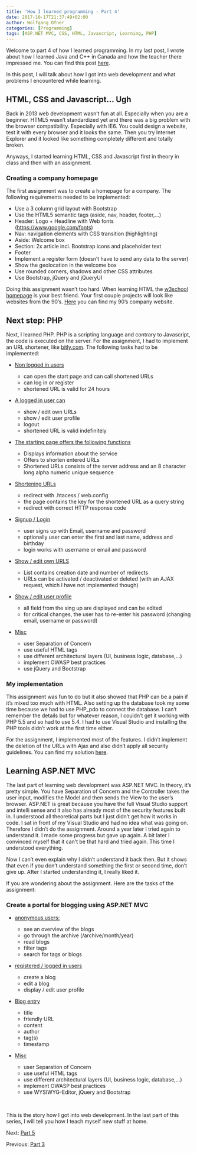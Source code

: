 ```yaml
---
title: 'How I learned programming - Part 4'
date: 2017-10-17T21:37:49+02:00
author: Wolfgang Ofner
categories: [Programming]
tags: [ASP.NET MVC, CSS, HTML, Javascript, Learning, PHP]
---
```

Welcome to part 4 of how I learned programming. In my last post, I wrote about how I learned Java and C++ in Canada and how the teacher there impressed me. You can find this post <a href="/how-i-learned-programming-part-3/" target="_blank" rel="noopener">here</a>.

In this post, I will talk about how I got into web development and what problems I encountered while learning.

## HTML, CSS and Javascript&#8230; Ugh

Back in 2013 web development wasn&#8217;t fun at all. Especially when you are a beginner. HTML5 wasn&#8217;t standardized yet and there was a big problem with the browser compatibility. Especially with IE6. You could design a website, test it with every browser and it looks the same. Then you try Internet Explorer and it looked like something completely different and totally broken.

Anyways, I started learning HTML, CSS and Javascript first in theory in class and then with an assignment.

### Creating a company homepage

The first assignment was to create a homepage for a company. The following requirements needed to be implemented:

  * Use a 3 column grid layout with Bootstrap
  * Use the HTML5 semantic tags (aside, nav, header, footer,&#8230;)
  * Header: Logo + Headline with Web fonts  <span class="fontstyle0">(</span><span class="fontstyle0">https://www.google.com/fonts</span><span class="fontstyle0">)</span>
  * Nav: navigation elements with CSS transition (highlighting)
  * Aside: Welcome box
  * Section: 2x article incl. Bootstrap icons and placeholder text
  * Footer
  * Implement a register form (doesn&#8217;t have to send any data to the server)
  * Show the geolocation in the welcome box
  * Use rounded corners, shadows and other CSS attributes
  * Use Bootstrap, jQuery and jQueryUI

Doing this assignment wasn&#8217;t too hard. When learning HTML the <a href="https://www.w3schools.com/" target="_blank" rel="noopener">w3school homepage</a> is your best friend. Your first couple projects will look like websites from the 90&#8217;s. <a href="https://github.com/WolfgangOfner/Uni-CompanyHomepage" target="_blank" rel="noopener">Here</a> you can find my 90&#8217;s company website.

## Next step: PHP

Next, I learned PHP. PHP is a scripting language and contrary to Javascript, the code is executed on the server. For the assignment, I had to implement an URL shortener, like <a href="https://bitly.com/" target="_blank" rel="noopener">bitly.com</a>. The following tasks had to be implemented:

  * <span style="text-decoration: underline;">Non logged in users</span> 
      * can open the start page and can call shortened URLs
      * can log in or register
      * shortened URL is valid for 24 hours

  * <span style="text-decoration: underline;">A logged in user can</span> 
      * show / edit own URLs
      * show / edit user profile
      * logout
      * shortened URL is valid indefinitely

  * <span style="text-decoration: underline;">The starting page offers the following functions</span> 
      * Displays information about the service
      * Offers to shorten entered URLs
      * Shortened URLs consists of the server address and an 8 character long alpha numeric unique sequence

  * <span style="text-decoration: underline;">Shortening URLs</span> 
      * redirect with .htacess / web.config
      * the page contains the key for the shortened URL as a query string
      * redirect with correct HTTP response code

  * <span style="text-decoration: underline;">Signup / Login</span> 
      * user signs up with Email, username and password
      * optionally user can enter the first and last name, address and birthday
      * login works with username or email and password

  * <span style="text-decoration: underline;">Show / edit own URLS</span> 
      * List contains creation date and number of redirects
      * URLs can be activated / deactivated or deleted (with an AJAX request, which I have not implemented though)

  * <span style="text-decoration: underline;">Show / edit user profile</span> 
      * all field from the sing up are displayed and can be edited
      * for critical changes, the user has to re-enter his password (changing email, username or password)

  * <span style="text-decoration: underline;">Misc</span> 
      * user Separation of Concern
      * use useful HTML tags
      * use different architectural layers (UI, business logic, database,&#8230;)
      * implement OWASP best practices
      * use jQuery and Bootstrap

### My implementation

This assignment was fun to do but it also showed that PHP can be a pain if it&#8217;s mixed too much with HTML. Also setting up the database took my some time because we had to use PHP_pdo to connect the database. I can&#8217;t remember the details but for whatever reason, I couldn&#8217;t get it working with PHP 5.5 and so had to use 5.4. I had to use Visual Studio and installing the PHP tools didn&#8217;t work at the first time either.

For the assignment, I implemented most of the features. I didn&#8217;t implement the deletion of the URLs with Ajax and also didn&#8217;t apply all security guidelines. You can find my solution [here](https://github.com/WolfgangOfner/Uni-PHP-URL-Shortener).

## Learning ASP.NET MVC

The last part of learning web development was ASP.NET MVC. In theory, it&#8217;s pretty simple. You have Separation of Concern and the Controller takes the user input, modifies the Model and then sends the View to the user&#8217;s browser. ASP.NET is great because you have the full Visual Studio support and intelli sense and it also has already most of the security features built in. I understood all theoretical parts but I just didn&#8217;t get how it works in code. I sat in front of my Visual Studio and had no idea what was going on. Therefore I didn&#8217;t do the assignment. Around a year later I tried again to understand it. I made some progress but gave up again. A bit later I convinced myself that it can&#8217;t be that hard and tried again. This time I understood everything.

Now I can&#8217;t even explain why I didn&#8217;t understand it back then. But it shows that even if you don&#8217;t understand something the first or second time, don&#8217;t give up. After I started understanding it, I really liked it.

If you are wondering about the assignment. Here are the tasks of the assignment:

### Create a portal for blogging using ASP.NET MVC

  * <span style="text-decoration: underline;">anonymous users:</span> 
      * see an overview of the blogs
      * go through the archive (/archive/month/year)
      * read blogs
      * filter tags
      * search for tags or blogs

  * <span style="text-decoration: underline;">registered / logged in users</span> 
      * create a blog
      * edit a blog
      * display / edit user profile

  * <span style="text-decoration: underline;">Blog entry</span> 
      * title
      * friendly URL
      * content
      * author
      * tag(s)
      * timestamp

  * <span style="text-decoration: underline;">Misc</span> 
      * user Separation of Concern
      * use useful HTML tags
      * use different architectural layers (UI, business logic, database,&#8230;)
      * implement OWASP best practices
      * use <span class="fontstyle0">WYSIWYG-Editor,</span> jQuery and Bootstrap

&nbsp;

This is the story how I got into web development. In the last part of this series, I will tell you how I teach myself new stuff at home.

Next: <a href="/learned-programming-part-5/" target="_blank" rel="noopener">Part 5</a>

Previous: <a href="/how-i-learned-programming-part-3/" target="_blank" rel="noopener">Part 3</a>